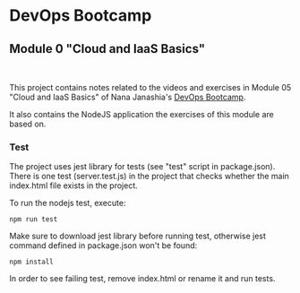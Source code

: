 # DevOps Bootcamp
## Module 0 "Cloud and IaaS Basics"
<br />

This project contains notes related to the videos and exercises in Module 05 "Cloud and IaaS Basics" of Nana Janashia's [DevOps Bootcamp](https://www.techworld-with-nana.com/devops-bootcamp).

It also contains the NodeJS application the exercises of this module are based on.

### Test
The project uses jest library for tests (see "test" script in package.json).
There is one test (server.test.js) in the project that checks whether the main index.html file exists in the project. 

To run the nodejs test, execute:

    npm run test

Make sure to download jest library before running test, otherwise jest command defined in package.json won't be found:

    npm install

In order to see failing test, remove index.html or rename it and run tests.